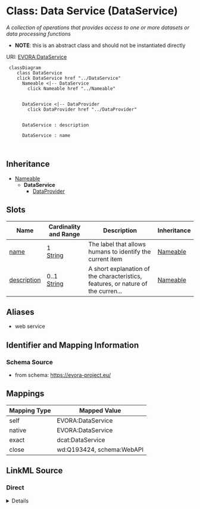 

# Class: Data Service (DataService)


_A collection of operations that provides access to one or more datasets or data processing functions_




* __NOTE__: this is an abstract class and should not be instantiated directly


URI: [EVORA:DataService](https://evora-project.eu/DataService)






```mermaid
 classDiagram
    class DataService
    click DataService href "../DataService"
      Nameable <|-- DataService
        click Nameable href "../Nameable"
      

      DataService <|-- DataProvider
        click DataProvider href "../DataProvider"
      
      
      DataService : description
        
      DataService : name
        
      
```





## Inheritance
* [Nameable](Nameable.md)
    * **DataService**
        * [DataProvider](DataProvider.md)



## Slots

| Name | Cardinality and Range | Description | Inheritance |
| ---  | --- | --- | --- |
| [name](name.md) | 1 <br/> [String](String.md) | The label that allows humans to identify the current item | [Nameable](Nameable.md) |
| [description](description.md) | 0..1 <br/> [String](String.md) | A short explanation of the characteristics, features, or nature of the curren... | [Nameable](Nameable.md) |







## Aliases


* web service



## Identifier and Mapping Information







### Schema Source


* from schema: https://evora-project.eu/




## Mappings

| Mapping Type | Mapped Value |
| ---  | ---  |
| self | EVORA:DataService |
| native | EVORA:DataService |
| exact | dcat:DataService |
| close | wd:Q193424, schema:WebAPI |







## LinkML Source

<!-- TODO: investigate https://stackoverflow.com/questions/37606292/how-to-create-tabbed-code-blocks-in-mkdocs-or-sphinx -->

### Direct

<details>
```yaml
name: DataService
description: A collection of operations that provides access to one or more datasets
  or data processing functions
title: Data Service
from_schema: https://evora-project.eu/
aliases:
- web service
exact_mappings:
- dcat:DataService
close_mappings:
- wd:Q193424
- schema:WebAPI
is_a: Nameable
abstract: true

```
</details>

### Induced

<details>
```yaml
name: DataService
description: A collection of operations that provides access to one or more datasets
  or data processing functions
title: Data Service
from_schema: https://evora-project.eu/
aliases:
- web service
exact_mappings:
- dcat:DataService
close_mappings:
- wd:Q193424
- schema:WebAPI
is_a: Nameable
abstract: true
attributes:
  name:
    name: name
    description: The label that allows humans to identify the current item
    title: name
    comments:
    - 'The title of the item should be as short and descriptive as possible. E.g.
      for virus products it should basically be based on the following Pattern:

      "Virus name", "virus host type", "collection year", "country of collection"
      ex "suspected epidemiological origin", "genotype", "strain", "variant name or
      specific feature"'
    from_schema: https://evora-project.eu/
    exact_mappings:
    - dct:title
    close_mappings:
    - rdfs:label
    rank: 1000
    alias: name
    owner: DataService
    domain_of:
    - Nameable
    range: string
    required: true
    multivalued: false
  description:
    name: description
    description: A short explanation of the characteristics, features, or nature of
      the current item
    title: description
    comments:
    - 'Describe this item in few lines. This description will serve as a summary to
      present the item.

      '
    from_schema: https://evora-project.eu/
    exact_mappings:
    - dct:description
    rank: 1000
    alias: description
    owner: DataService
    domain_of:
    - Nameable
    range: string
    required: false
    multivalued: false

```
</details>